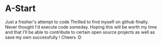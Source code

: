# A-Start
Just a fresher's attempt to code
Thrilled to find myself on github finally. Never thought I'd execute code someday. Hoping this will be worth my time and that I'll be able to contribute to certain open source projects as well as save my own successfully ! Cheers :D

